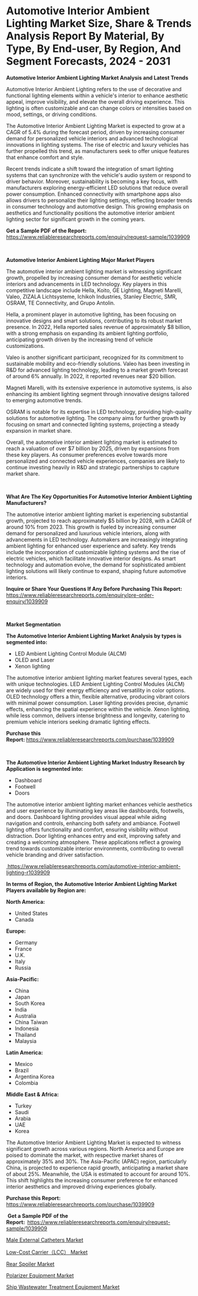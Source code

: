 <p><h1>Automotive Interior Ambient Lighting Market Size, Share & Trends Analysis Report By Material, By Type, By End-user, By Region, And Segment Forecasts, 2024 - 2031</h1></p><p><strong>Automotive Interior Ambient Lighting Market Analysis and Latest Trends</strong></p>
<p><p>Automotive Interior Ambient Lighting refers to the use of decorative and functional lighting elements within a vehicle's interior to enhance aesthetic appeal, improve visibility, and elevate the overall driving experience. This lighting is often customizable and can change colors or intensities based on mood, settings, or driving conditions. </p><p>The Automotive Interior Ambient Lighting Market is expected to grow at a CAGR of 5.4% during the forecast period, driven by increasing consumer demand for personalized vehicle interiors and advanced technological innovations in lighting systems. The rise of electric and luxury vehicles has further propelled this trend, as manufacturers seek to offer unique features that enhance comfort and style. </p><p>Recent trends indicate a shift toward the integration of smart lighting systems that can synchronize with the vehicle's audio system or respond to driver behavior. Moreover, sustainability is becoming a key focus, with manufacturers exploring energy-efficient LED solutions that reduce overall power consumption. Enhanced connectivity with smartphone apps also allows drivers to personalize their lighting settings, reflecting broader trends in consumer technology and automotive design. This growing emphasis on aesthetics and functionality positions the automotive interior ambient lighting sector for significant growth in the coming years.</p></p>
<p><strong>Get a Sample PDF of the Report:&nbsp;</strong> <a href="https://www.reliableresearchreports.com/enquiry/request-sample/1039909?utm_campaign=83&utm_medium=2&utm_source=Github&utm_content=ia&utm_term=01112024&utm_id=automotive-interior-ambient-lighting">https://www.reliableresearchreports.com/enquiry/request-sample/1039909</a></p>
<p>&nbsp;</p>
<p><strong>Automotive Interior Ambient Lighting Major Market Players</strong></p>
<p><p>The automotive interior ambient lighting market is witnessing significant growth, propelled by increasing consumer demand for aesthetic vehicle interiors and advancements in LED technology. Key players in this competitive landscape include Hella, Koito, GE Lighting, Magneti Marelli, Valeo, ZIZALA Lichtsysteme, Ichikoh Industries, Stanley Electric, SMR, OSRAM, TE Connectivity, and Grupo Antolin.</p><p>Hella, a prominent player in automotive lighting, has been focusing on innovative designs and smart solutions, contributing to its robust market presence. In 2022, Hella reported sales revenue of approximately $8 billion, with a strong emphasis on expanding its ambient lighting portfolio, anticipating growth driven by the increasing trend of vehicle customizations.</p><p>Valeo is another significant participant, recognized for its commitment to sustainable mobility and eco-friendly solutions. Valeo has been investing in R&D for advanced lighting technology, leading to a market growth forecast of around 6% annually. In 2022, it reported revenues near $20 billion.</p><p>Magneti Marelli, with its extensive experience in automotive systems, is also enhancing its ambient lighting segment through innovative designs tailored to emerging automotive trends. </p><p>OSRAM is notable for its expertise in LED technology, providing high-quality solutions for automotive lighting. The company aims for further growth by focusing on smart and connected lighting systems, projecting a steady expansion in market share.</p><p>Overall, the automotive interior ambient lighting market is estimated to reach a valuation of over $7 billion by 2025, driven by expansions from these key players. As consumer preferences evolve towards more personalized and connected vehicle experiences, companies are likely to continue investing heavily in R&D and strategic partnerships to capture market share.</p></p>
<p>&nbsp;</p>
<p><strong>What Are The Key Opportunities For Automotive Interior Ambient Lighting Manufacturers?</strong></p>
<p><p>The automotive interior ambient lighting market is experiencing substantial growth, projected to reach approximately $5 billion by 2028, with a CAGR of around 10% from 2023. This growth is fueled by increasing consumer demand for personalized and luxurious vehicle interiors, along with advancements in LED technology. Automakers are increasingly integrating ambient lighting for enhanced user experience and safety. Key trends include the incorporation of customizable lighting systems and the rise of electric vehicles, which facilitate innovative interior designs. As smart technology and automation evolve, the demand for sophisticated ambient lighting solutions will likely continue to expand, shaping future automotive interiors.</p></p>
<p><strong>Inquire or Share Your Questions If Any Before Purchasing This Report:</strong> <a href="https://www.reliableresearchreports.com/enquiry/pre-order-enquiry/1039909?utm_campaign=83&utm_medium=2&utm_source=Github&utm_content=ia&utm_term=01112024&utm_id=automotive-interior-ambient-lighting">https://www.reliableresearchreports.com/enquiry/pre-order-enquiry/1039909</a></p>
<p>&nbsp;</p>
<p><strong>Market Segmentation</strong></p>
<p><strong>The Automotive Interior Ambient Lighting Market Analysis by types is segmented into:</strong></p>
<p><ul><li>LED Ambient Lighting Control Module (ALCM)</li><li>OLED and Laser</li><li>Xenon lighting</li></ul></p>
<p><p>The automotive interior ambient lighting market features several types, each with unique technologies. LED Ambient Lighting Control Modules (ALCM) are widely used for their energy efficiency and versatility in color options. OLED technology offers a thin, flexible alternative, producing vibrant colors with minimal power consumption. Laser lighting provides precise, dynamic effects, enhancing the spatial experience within the vehicle. Xenon lighting, while less common, delivers intense brightness and longevity, catering to premium vehicle interiors seeking dramatic lighting effects.</p></p>
<p><strong>Purchase this Report:&nbsp;</strong><a href="https://www.reliableresearchreports.com/purchase/1039909?utm_campaign=83&utm_medium=2&utm_source=Github&utm_content=ia&utm_term=01112024&utm_id=automotive-interior-ambient-lighting">https://www.reliableresearchreports.com/purchase/1039909</a></p>
<p>&nbsp;</p>
<p><strong>The Automotive Interior Ambient Lighting Market Industry Research by Application is segmented into:</strong></p>
<p><ul><li>Dashboard</li><li>Footwell</li><li>Doors</li></ul></p>
<p><p>The automotive interior ambient lighting market enhances vehicle aesthetics and user experience by illuminating key areas like dashboards, footwells, and doors. Dashboard lighting provides visual appeal while aiding navigation and controls, enhancing both safety and ambiance. Footwell lighting offers functionality and comfort, ensuring visibility without distraction. Door lighting enhances entry and exit, improving safety and creating a welcoming atmosphere. These applications reflect a growing trend towards customizable interior environments, contributing to overall vehicle branding and driver satisfaction.</p></p>
<p><a href="https://www.reliableresearchreports.com/automotive-interior-ambient-lighting-r1039909?utm_campaign=83&utm_medium=2&utm_source=Github&utm_content=ia&utm_term=01112024&utm_id=automotive-interior-ambient-lighting">&nbsp;https://www.reliableresearchreports.com/automotive-interior-ambient-lighting-r1039909</a></p>
<p><strong>In terms of Region, the Automotive Interior Ambient Lighting Market Players available by Region are:</strong></p>
<p>
    <p> <strong> North America: </strong>
        <ul>
            <li>United States</li>
            <li>Canada</li>
        </ul>
        </p> 
    <p> <strong> Europe: </strong>
        <ul>
            <li>Germany</li>
            <li>France</li>
            <li>U.K.</li>
            <li>Italy</li>
            <li>Russia</li>
        </ul>
        </p> 
    <p> <strong> Asia-Pacific: </strong>
        <ul>
            <li>China</li>
            <li>Japan</li>
            <li>South Korea</li>
            <li>India</li>
            <li>Australia</li>
            <li>China Taiwan</li>
            <li>Indonesia</li>
            <li>Thailand</li>
            <li>Malaysia</li>
        </ul>
        </p> 
    <p> <strong> Latin America: </strong>
        <ul>
            <li>Mexico</li>
            <li>Brazil</li>
            <li>Argentina Korea</li>
            <li>Colombia</li>
        </ul>
        </p> 
    <p> <strong> Middle East & Africa: </strong>
        <ul>
            <li>Turkey</li>
            <li>Saudi</li>
            <li>Arabia</li>
            <li>UAE</li>
            <li>Korea</li>
        </ul>
    </p>
    </p>
<p><p>The Automotive Interior Ambient Lighting Market is expected to witness significant growth across various regions. North America and Europe are poised to dominate the market, with respective market shares of approximately 35% and 30%. The Asia-Pacific (APAC) region, particularly China, is projected to experience rapid growth, anticipating a market share of about 25%. Meanwhile, the USA is estimated to account for around 10%. This shift highlights the increasing consumer preference for enhanced interior aesthetics and improved driving experiences globally.</p></p>
<p><strong>Purchase this Report: </strong><a href="https://www.reliableresearchreports.com/purchase/1039909?utm_campaign=83&utm_medium=2&utm_source=Github&utm_content=ia&utm_term=01112024&utm_id=automotive-interior-ambient-lighting">https://www.reliableresearchreports.com/purchase/1039909</a></p>
<p>&nbsp;<strong>Get a Sample PDF of the Report:&nbsp;&nbsp;</strong><a href="https://www.reliableresearchreports.com/enquiry/request-sample/1039909?utm_campaign=83&utm_medium=2&utm_source=Github&utm_content=ia&utm_term=01112024&utm_id=automotive-interior-ambient-lighting">https://www.reliableresearchreports.com/enquiry/request-sample/1039909</a></p>
<p><strong></strong></p>
<p><p><a href="https://www.linkedin.com/pulse/future-innovation-global-male-external-catheters-market-growth-aazyf?utm_campaign=83&utm_medium=2&utm_source=Github&utm_content=ia&utm_term=01112024&utm_id=automotive-interior-ambient-lighting">Male External Catheters Market</a></p><p><a href="https://www.linkedin.com/pulse/global-low-cost-carrierlcc-nexus-sector-confluences-regional-tyjrf?utm_campaign=83&utm_medium=2&utm_source=Github&utm_content=ia&utm_term=01112024&utm_id=automotive-interior-ambient-lighting">Low-Cost Carrier（LCC） Market</a></p><p><a href="https://github.com/knaufethaganye/Market-Research-Report-List-1/blob/main/rear-spoiler-market.md?utm_campaign=83&utm_medium=2&utm_source=Github&utm_content=ia&utm_term=01112024&utm_id=automotive-interior-ambient-lighting">Rear Spoiler Market</a></p><p><a href="https://issuu.com/reportprime-2/docs/polarizer-equipment-market-size-203_04d5a10e825da7?utm_campaign=83&utm_medium=2&utm_source=Github&utm_content=ia&utm_term=01112024&utm_id=automotive-interior-ambient-lighting">Polarizer Equipment Market</a></p><p><a href="https://issuu.com/reportprime-2/docs/ship-wastewater-treatment-equipment_2a4bd1f1a5cc49?utm_campaign=83&utm_medium=2&utm_source=Github&utm_content=ia&utm_term=01112024&utm_id=automotive-interior-ambient-lighting">Ship Wastewater Treatment Equipment Market</a></p></p>